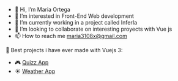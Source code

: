 - 👋 Hi, I’m Maria Ortega
- 👀 I’m interested in Front-End Web development
- 🌱 I’m currently working in a project called InferIa 
- 💞️ I’m looking to collaborate on interesting proyects with Vue js
- 📫 How to reach me maria3108x@gmail.com

:rocket: Best projects i have ever made with Vuejs 3:
- :video_game: [Quizz App](https://reliable-crisp-194936.netlify.app) 
- :sunny: [Weather App](https://app.netlify.com/sites/brilliant-dusk-8b4c61/overview)
<!---
ortegi/ortegi is a ✨ special ✨ repository because its `README.md` (this file) appears on your GitHub profile.
You can click the Preview link to take a look at your changes.
--->
